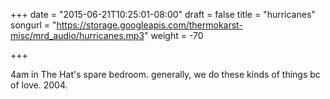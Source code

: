 +++
date = "2015-06-21T10:25:01-08:00"
draft = false
title = "hurricanes"
songurl = "https://storage.googleapis.com/thermokarst-misc/mrd_audio/hurricanes.mp3"
weight = -70

+++

4am in The Hat's spare bedroom.
generally, we do these kinds of things bc of love. 2004.
